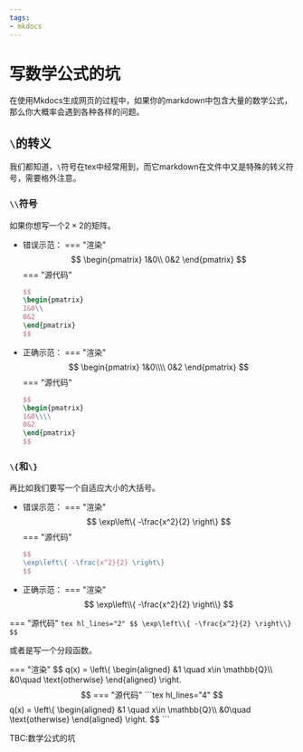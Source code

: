 ```yaml
---
tags:
- mkdocs
---
```


# 写数学公式的坑

在使用Mkdocs生成网页的过程中，如果你的markdown中包含大量的数学公式，那么你大概率会遇到各种各样的问题。

## `\`的转义

我们都知道，`\`符号在tex中经常用到，而它markdown在文件中又是特殊的转义符号，需要格外注意。


### `\\`符号
如果你想写一个$2\times 2$的矩阵。

- 错误示范：
=== "渲染"
    $$
    \begin{pmatrix}
    1&0\\
    0&2
    \end{pmatrix}
    $$
=== "源代码"
    ```tex  hl_lines="3"
    $$
    \begin{pmatrix}
    1&0\\
    0&2
    \end{pmatrix}
    $$
    ```

- 正确示范：
=== "渲染"
    $$
    \begin{pmatrix}
    1&0\\\\
    0&2
    \end{pmatrix}
    $$
=== "源代码"
    ```tex hl_lines="3"
    $$
    \begin{pmatrix}
    1&0\\\\
    0&2
    \end{pmatrix}
    $$
    ```
### `\{`和`\}`
再比如我们要写一个自适应大小的大括号。

- 错误示范：
=== "渲染"
    $$
    \exp\left\{ -\frac{x^2}{2} \right\}
    $$
=== "源代码"
    ```tex hl_lines="2"
    $$
    \exp\left\{ -\frac{x^2}{2} \right\}
    $$
    ```

- 正确示范：
=== "渲染"
    $$
    \exp\left\\{ -\frac{x^2}{2} \right\\}
    $$

=== "源代码"
    ```tex hl_lines="2"
    $$
    \exp\left\\{ -\frac{x^2}{2} \right\\}
    $$
    ```

或者是写一个分段函数。

=== "渲染"
    $$
    q(x) = \left\\{
    \begin{aligned}
    &1 \quad x\in \mathbb{Q}\\\\
    &0\quad  \text{otherwise}
    \end{aligned} \right.
    $$
=== "源代码"
    ```tex hl_lines="4"
    $$
    q(x) = \left\\{
    \begin{aligned}
    &1 \quad x\in \mathbb{Q}\\\\
    &0\quad  \text{otherwise}
    \end{aligned} \right.
    $$
    ```

TBC:数学公式的坑
